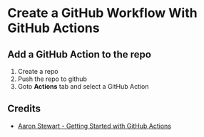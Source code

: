 # Create a GitHub Workflow With GitHub Actions

## Add a GitHub Action to the repo

1. Create a repo
2. Push the repo to github
3. Goto **Actions** tab and select a GitHub Action

## Credits

- [Aaron Stewart - Getting Started with GitHub Actions](https://www.pluralsight.com/courses/github-actions-getting-started)
